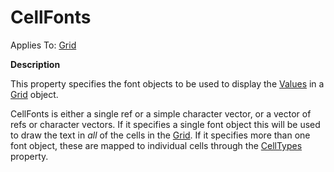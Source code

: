




<h1 class="heading"><span class="name">CellFonts</span></h1>

Applies To: [Grid](./grid.md)


**Description**


This property specifies the font objects to be used to display the [Values](values.md) in a [Grid](./grid.md) object.


CellFonts is either a single ref or a simple character vector, or a vector of refs or character vectors. If it specifies a single font object this will be used to draw the text in *all* of the cells in the [Grid](./grid.md). If it specifies more than one font object, these are mapped to individual cells through the [CellTypes](celltypes.md) property.



